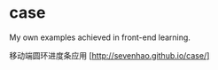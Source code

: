 # case
 My own examples achieved in front-end learning.
 
 移动端圆环进度条应用
 [http://sevenhao.github.io/case/]
